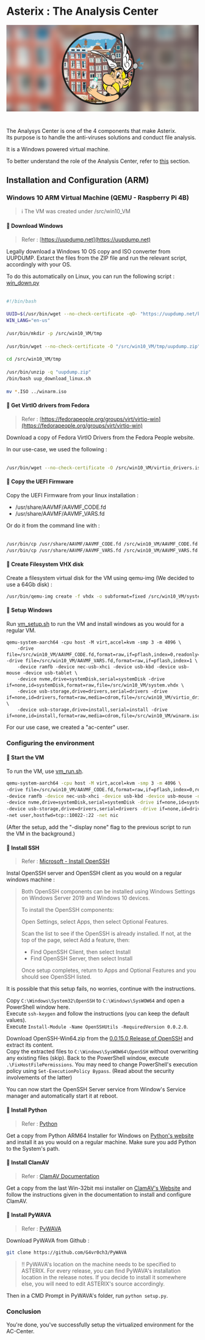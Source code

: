 # Asterix : The Analysis Center

![Asterix](../Images/banner.png)

#

The Analysys Center is one of the 4 components that make Asterix.  
Its purpose is to handle the anti-viruses solutions and conduct file analysis.

It is a Windows powered virtual machine.

To better understand the role of the Analysis Center, refer to [this](../README.md#the-project-under-construction) section.

## Installation and Configuration (ARM)


### Windows 10 ARM Virtual Machine (QEMU - Raspberry Pi 4B)

> :information_source: The VM was created under /src/win10_VM

#### :round_pushpin: Download Windows

> Refer : [https://uupdump.net](https://uupdump.net)

Legally download a Windows 10 OS copy and ISO converter from UUPDUMP. Extarct the files from the ZIP file and run the relevant script, accordingly with your OS.

To do this automatically on Linux, you can run the following script : [win_down.py](win_down.py)

```bash

#!/bin/bash

UUID=$(/usr/bin/wget --no-check-certificate -qO- "https://uupdump.net/known.php?q=windows+10+21h2+arm64" | grep 'href="\./selectlang\.php?id=.*"' -o | sed 's/^.*id=//g' | sed 's/"$//g' | head -n1)
WIN_LANG="en-us"

/usr/bin/mkdir -p /src/win10_VM/tmp

/usr/bin/wget --no-check-certificate -O "/src/win10_VM/tmp/uupdump.zip" "https://uupdump.net/get.php?id={UUID}&pack={WIN_LANG}&edition=professional&autodl=2"

cd /src/win10_VM/tmp

/usr/bin/unzip -q "uupdump.zip"
/bin/bash uup_download_linux.sh

mv *.ISO ../winarm.iso

```

#### :round_pushpin: Get VirtIO drivers from Fedora

> Refer : [https://fedorapeople.org/groups/virt/virtio-win](https://fedorapeople.org/groups/virt/virtio-win)

Download a copy of Fedora VirtIO Drivers from the Fedora People website.

In our use-case, we used the following :

```bash

/usr/bin/wget --no-check-certificate -O /src/win10_VM/virtio_drivers.iso https://fedorapeople.org/groups/virt/virtio-win/direct-downloads/archive-virtio/virtio-win-0.1.221-1/virtio-win-0.1.221.iso

```


#### :round_pushpin: Copy the UEFI Firmware

Copy the UEFI Firmware from your linux installation :
- /usr/share/AAVMF/AAVMF_CODE.fd
- /usr/share/AAVMF/AAVMF_VARS.fd

Or do it from the command line with :

```bash

/usr/bin/cp /usr/share/AAVMF/AAVMF_CODE.fd /src/win10_VM/AAVMF_CODE.fd 
/usr/bin/cp /usr/share/AAVMF/AAVMF_VARS.fd /src/win10_VM/AAVMF_VARS.fd

```

#### :round_pushpin: Create Filesystem VHX disk

Create a filesystem virtual disk for the VM using qemu-img (We decided to use a 64Gb disk) :

```bash
/usr/bin/qemu-img create -f vhdx -o subformat=fixed /src/win10_VM/system.vhdx 64G
```

#### :round_pushpin: Setup Windows

Run [vm_setup.sh](vm_setup.sh) to run the VM and install windows as you would for a regular VM.

```
qemu-system-aarch64 -cpu host -M virt,accel=kvm -smp 3 -m 4096 \
    -drive file=/src/win10_VM/AAVMF_CODE.fd,format=raw,if=pflash,index=0,readonly=on -drive file=/src/win10_VM/AAVMF_VARS.fd,format=raw,if=pflash,index=1 \
    -device ramfb -device nec-usb-xhci -device usb-kbd -device usb-mouse -device usb-tablet \
    -device nvme,drive=systemDisk,serial=systemDisk -drive if=none,id=systemDisk,format=raw,file=/src/win10_VM/system.vhdx \
    -device usb-storage,drive=drivers,serial=drivers -drive if=none,id=drivers,format=raw,media=cdrom,file=/src/win10_VM/virtio_drivers.iso \
    -device usb-storage,drive=install,serial=install -drive if=none,id=install,format=raw,media=cdrom,file=/src/win10_VM/winarm.iso
```

For our use case, we created a "ac-center" user.


### Configuring the environment

#### :round_pushpin: Start the VM

To run the VM, use [vm_run.sh](vm_run.sh).

```bash
qemu-system-aarch64 -cpu host -M virt,accel=kvm -smp 3 -m 4096 \
-drive file=/src/win10_VM/AAVMF_CODE.fd,format=raw,if=pflash,index=0,readonly=on -drive file=/src/win10_VM/AAVMF_VARS.fd,format=raw,if=pflash,index=1 \
-device ramfb -device nec-usb-xhci -device usb-kbd -device usb-mouse -device usb-tablet \
-device nvme,drive=systemDisk,serial=systemDisk -drive if=none,id=systemDisk,format=raw,file=/src/win10_VM/system.vhdx \
-device usb-storage,drive=drivers,serial=drivers -drive if=none,id=drivers,format=raw,media=cdrom,file=/src/win10_VM/virtio_drivers.iso \
-net user,hostfwd=tcp::10022-:22 -net nic
```

(After the setup, add the "-display none" flag to the previous script to run the VM in the background.)


#### :round_pushpin: Install SSH

> Refer : [Microsoft - Install OpenSSH](https://learn.microsoft.com/en-us/windows-server/administration/openssh/openssh_install_firstuse?tabs=gui)

Instal OpenSSH server and OpenSSH client as you would on a regular windows machine :

>Both OpenSSH components can be installed using Windows Settings on Windows Server 2019 and Windows 10 devices.
>
>To install the OpenSSH components:
>
>Open Settings, select Apps, then select Optional Features.
>
>Scan the list to see if the OpenSSH is already installed. If not, at the top of the page, select Add a feature, then:
>
>- Find OpenSSH Client, then select Install
>- Find OpenSSH Server, then select Install
>
>Once setup completes, return to Apps and Optional Features and you should see OpenSSH listed.

It is possible that this setup fails, no worries, continue with the instructions.  

Copy ```C:\Windows\System32\OpenSSH``` to ```C:\Windows\SysWOW64``` and open a PowerShell window here.  
Execute ```ssh-keygen``` and follow the instructions (you can keep the default values).  
Execute ```Install-Module -Name OpenSSHUtils -RequiredVersion 0.0.2.0```.

Download OpenSSH-Win64.zip from the [0.0.15.0 Release of OpenSSH](https://github.com/PowerShell/Win32-OpenSSH/releases/tag/v0.0.15.0) and extract its content.   
Copy the extracted files to ```C:\Windows\SysWOW64\OpenSSH``` without overwriting any existing files (skip).
Back to the PowerShell window, execute ```.\FixHostFilePermissions```. You may need to change PowerShell's execution policy using ```Set-ExecutionPolicy Bypass```. (Read about the security involvements of the latter)

You can now start the OpenSSH Server service from Window's Service manager and automatically start it at reboot.

#### :round_pushpin: Install Python

> Refer : [Python](https://www.python.org/)

Get a copy from Python ARM64 Installer for Windows on [Python's website](https://www.python.org/downloads/windows/) and install it as you would on a regular machine. Make sure you add Python to the System's path.


#### :round_pushpin: Install ClamAV

> Refer : [ClamAV Documentation](https://docs.clamav.net/)

Get a copy from the last Win-32bit msi installer on [ClamAV's Website](https://www.clamav.net/downloads) and follow the instructions given in the documentation to install and configure ClamAV.


#### :round_pushpin: Install PyWAVA

> Refer : [PyWAVA](https://github.com/G4vr0ch3/PyWAVA)

Download PyWAVA from Github :
```bash
git clone https://github.com/G4vr0ch3/PyWAVA
```

> :bangbang: PyWAVA's location on the machine needs to be specified to ASTERIX. For every release, you can find PyWAVA's installation location in the release notes. If you decide to install it somewhere else, you will need to edit ASTERIX's source accordingly.

Then in a CMD Prompt in PyWAVA's folder, run ```python setup.py```.

### Conclusion

You're done, you've successfully setup the virtualized environment for the AC-Center.